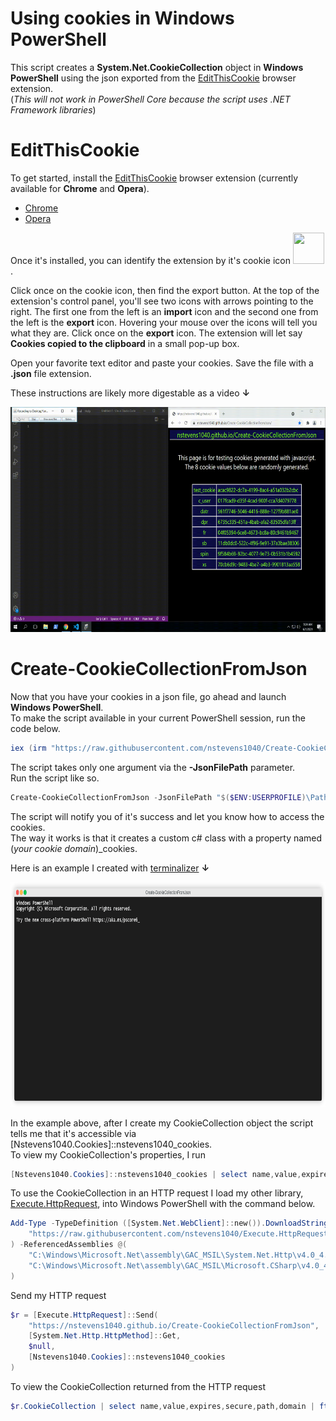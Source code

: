# Using cookies in Windows PowerShell  
This script creates a **System.Net.CookieCollection** object in **Windows PowerShell** using the json exported from the [EditThisCookie](https://www.editthiscookie.com) browser extension.  
(*This will not work in PowerShell Core because the script uses .NET Framework libraries*)  

# EditThisCookie
To get started, install the [EditThisCookie](https://www.editthiscookie.com) browser extension (currently available for **Chrome** and **Opera**).  
   - [Chrome](https://chrome.google.com/webstore/detail/editthiscookie/fngmhnnpilhplaeedifhccceomclgfbg)
   - [Opera](https://addons.opera.com/en/extensions/details/edit-this-cookie)  

Once it's installed, you can identify the extension by it's cookie icon <img height=50 width=50 src="https://cdn.editthiscookie.com/images/cookie_v1.png">.  

Click once on the cookie icon, then find the export button. At the top of the extension's control panel, you'll see two icons with arrows pointing to the right. The first one from the left is an **import** icon and the second one from the left is the **export** icon. Hovering your mouse over the icons will tell you what they are. Click once on the **export** icon. The extension will let say **Cookies copied to the clipboard** in a small pop-up box.  

Open your favorite text editor and paste your cookies. Save the file with a **.json** file extension.  

These instructions are likely more digestable as a video **&darr;**  
  
<img height=360 width=640 src="https://raw.githubusercontent.com/nstevens1040/Create-CookieCollectionFromJson/main/.gitignore/1.gif"/>  

# Create-CookieCollectionFromJson  

Now that you have your cookies in a json file, go ahead and launch **Windows PowerShell**.  
To make the script available in your current PowerShell session, run the code below.  
```ps1
iex (irm "https://raw.githubusercontent.com/nstevens1040/Create-CookieCollectionFromJson/main/Create-CookieCollectionFromJson.ps1")
```  
The script takes only one argument via the **-JsonFilePath** parameter.  
Run the script like so.  
```ps1
Create-CookieCollectionFromJson -JsonFilePath "$($ENV:USERPROFILE)\Path\To\JsonFile.json"
```  
The script will notify you of it's success and let you know how to access the cookies.  
The way it works is that it creates a custom c# class with a property named (*your cookie domain*)_cookies.  

Here is an example I created with [terminalizer](https://terminalizer.com) **&darr;**  

<img height=360 width=640 src="https://raw.githubusercontent.com/nstevens1040/Create-CookieCollectionFromJson/main/.gitignore/render1622658112677.gif"/>  
  
In the example above, after I create my CookieCollection object the script tells me that it's accessible via [Nstevens1040.Cookies]::nstevens1040_cookies.  
To view my CookieCollection's properties, I run  
```ps1
[Nstevens1040.Cookies]::nstevens1040_cookies | select name,value,expires,secure,path,domain | ft -AutoSize
```  
To use the CookieCollection in an HTTP request I load my other library, [Execute.HttpRequest](https://github.com/nstevens1040/Execute.HttpRequest), into Windows PowerShell with the command below.  
```ps1
Add-Type -TypeDefinition ([System.Net.WebClient]::new()).DownloadString(
    "https://raw.githubusercontent.com/nstevens1040/Execute.HttpRequest/master/Execute.HttpRequest/Execute.HttpRequest.cs"
) -ReferencedAssemblies @(
    "C:\Windows\Microsoft.Net\assembly\GAC_MSIL\System.Net.Http\v4.0_4.0.0.0__b03f5f7f11d50a3a\System.Net.Http.dll",
    "C:\Windows\Microsoft.Net\assembly\GAC_MSIL\Microsoft.CSharp\v4.0_4.0.0.0__b03f5f7f11d50a3a\Microsoft.CSharp.dll"
)
```  
Send my HTTP request  
```ps1
$r = [Execute.HttpRequest]::Send(
    "https://nstevens1040.github.io/Create-CookieCollectionFromJson",
    [System.Net.Http.HttpMethod]::Get,
    $null,
    [Nstevens1040.Cookies]::nstevens1040_cookies
)
```
To view the CookieCollection returned from the HTTP request  
```ps1
$r.CookieCollection | select name,value,expires,secure,path,domain | ft -AutoSize
```  
  
